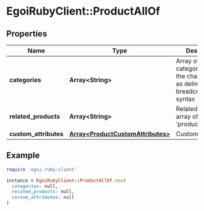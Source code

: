 # EgoiRubyClient::ProductAllOf

## Properties

| Name | Type | Description | Notes |
| ---- | ---- | ----------- | ----- |
| **categories** | **Array&lt;String&gt;** | Array of product categories, using the character &#39;&gt;&#39; as delimiter for the breadcrumb                                 syntax | [optional] |
| **related_products** | **Array&lt;String&gt;** | Related products, array of &#39;product_identifier&#39; | [optional] |
| **custom_attributes** | [**Array&lt;ProductCustomAttributes&gt;**](ProductCustomAttributes.md) | Custom attributes | [optional] |

## Example

```ruby
require 'egoi-ruby-client'

instance = EgoiRubyClient::ProductAllOf.new(
  categories: null,
  related_products: null,
  custom_attributes: null
)
```

